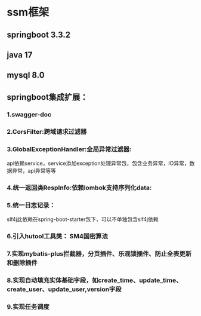 # ssm框架 #
## springboot 3.3.2 ##
## java 17 ##
## mysql 8.0 ##
## springboot集成扩展： ##
### 1.swagger-doc ###
### 2.CorsFilter:跨域请求过滤器 ###
### 3.GlobalExceptionHandler:全局异常过滤器: ###
api依赖service，service添加exception处理异常包，包含业务异常，IO异常，数据异常，api异常等等
### 4.统一返回类RespInfo:依赖lombok支持序列化data: ###
### 5.统一日志记录： ###
slf4j此依赖在spring-boot-starter包下，可以不单独包含slf4j依赖 
### 6.引入hutool工具类： SM4国密算法 ###
### 7.实现mybatis-plus拦截器，分页插件、乐观锁插件、防止全表更新和删除插件 ###
### 8.实现自动填充实体基础字段，如create_time、update_time、create_user、update_user,version字段 ###
### 9.实现任务调度 ###
